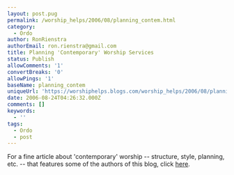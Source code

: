 ```yaml
---
layout: post.pug
permalink: /worship_helps/2006/08/planning_contem.html 
category:
  - Ordo
author: RonRienstra
authorEmail: ron.rienstra@gmail.com
title: Planning 'Contemporary' Worship Services
status: Publish
allowComments: '1'
convertBreaks: '0'
allowPings: '1'
baseName: planning_contem
uniqueUrl: 'https://worshiphelps.blogs.com/worship_helps/2006/08/planning_contem.html '
date: 2006-08-24T04:26:32.000Z
comments: []
keywords:
  - ''
tags:
  - Ordo
  - post
---
```

For a fine article about 'contemporary' worship -- structure, style, planning, etc. -- that features some of the authors of this blog, click [here](http://www.calvin.edu/worship/stories/contemp_wrshp.php).